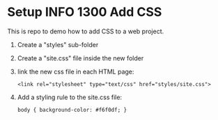 # Setup INFO 1300 Add CSS

This is repo to demo how to add CSS to a web project.

1. Create a "styles" sub-folder
2. Create a "site.css" file inside the new folder
3. link the new css file in each HTML page:

      `<link rel="stylesheet" type="text/css" href="styles/site.css">`

4.  Add a styling rule to the site.css file:

    `body {
         background-color: #f6f0df;
    }`
